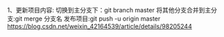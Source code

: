 1、更新项目内容:
    切换到主分支下：git branch master
    将其他分支合并到主分支:git merge 分支名
    发布项目:git push -u origin master
https://blog.csdn.net/weixin_42164539/article/details/98205244
